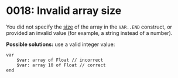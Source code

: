 # 0018: Invalid array size

You did not specify the [size](../../coding/arrays.md#array-declaration) of the array in the `VAR..END` construct, or provided an invalid value \(for example, a string instead of a number\).

**Possible solutions:** use a valid integer value:

```text
var
    $var: array of Float // incorrect
    $var: array 10 of Float // correct
end
```

  


